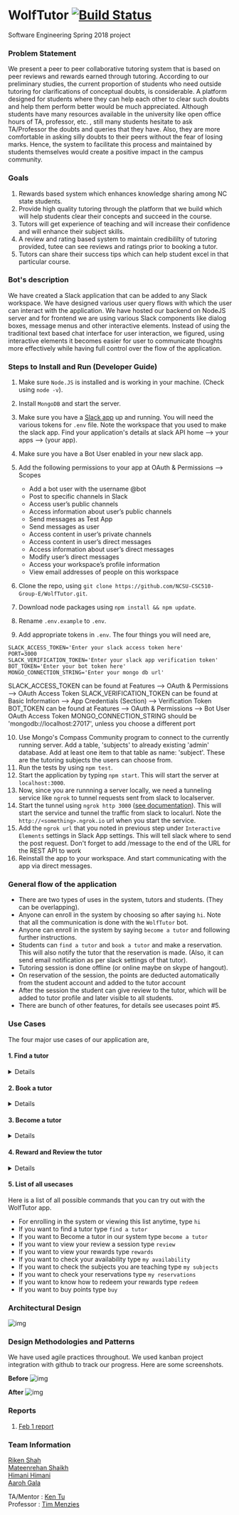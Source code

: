 # WolfTutor [![Build Status](https://travis-ci.org/rikenshah/WolfTutor.svg?branch=master)](https://travis-ci.org/rikenshah/WolfTutor)
Software Engineering Spring 2018 project

### Problem Statement

We present a peer to peer collaborative tutoring system that is based on peer reviews and rewards earned through tutoring. According to our preliminary studies, the current proportion of students who need outside tutoring for clarifications of conceptual doubts, is considerable. A platform designed for students where they can help each other to clear such doubts and help them perform better would be much appreciated. Although students have many resources available in the university like open office hours of TA, professor, etc. , still many students hesitate to ask TA/Professor the doubts and queries that they have. Also, they are more comfortable in asking silly doubts to their peers without the fear of losing marks. Hence, the system to facilitate this process and maintained by students themselves would create a positive impact in the campus community.

### Goals

1. Rewards based system which enhances knowledge sharing among NC state students.
2. Provide high quality tutoring through the platform that we build which will help students clear their concepts and succeed in the course.
3. Tutors will get experience of teaching and will increase their confidence and will enhance their subject skills.
4. A review and rating based system to maintain credibililty of tutoring provided, tutee can see reviews and ratings prior to booking a tutor.
5. Tutors can share their success tips which can help student excel in that particular course.


### Bot's description

We have created a Slack application that can be added to any Slack workspace. We have designed various user query flows with which the user can interact with the application. We have hosted our backend on NodeJS server and for frontend we are using various Slack components like dialog boxes, message menus and other interactive elements. Instead of using the traditional text based chat interface for user interaction, we figured, using interactive elements it becomes easier for user to communicate thoughts more effectively while having full control over the flow of the application.

### Steps to Install and Run (Developer Guide)

1. Make sure `Node.JS` is installed and is working in your machine. (Check using `node -v`).
2. Install `MongoDB` and start the server.
3. Make sure you have a [Slack app](https://api.slack.com/slack-apps) up and running. You will need the various tokens for `.env` file. Note the workspace that you used to make the slack app. Find your application's details at slack API home --> your apps --> (your app).
4. Make sure you have a Bot User enabled in your new slack app.
5. Add the following permissions to your app at OAuth & Permissions --> Scopes
   * Add a bot user with the username @bot
   - Post to specific channels in Slack	
   - Access user’s public channels
   - Access information about user’s public channels
   - Send messages as Test App
   - Send messages as user
   - Access content in user’s private channels
   - Access content in user’s direct messages
   - Access information about user’s direct messages
   - Modify user’s direct messages
   - Access your workspace’s profile information
   - View email addresses of people on this workspace

6. Clone the repo, using `git clone https://github.com/NCSU-CSC510-Group-E/WolfTutor.git`.
7. Download node packages using `npm install && npm update`.
8. Rename `.env.example` to `.env`.
9. Add appropriate tokens in `.env`. The four things you will need are,
```
SLACK_ACCESS_TOKEN='Enter your slack access token here'
PORT=3000
SLACK_VERIFICATION_TOKEN='Enter your slack app verification token'
BOT_TOKEN='Enter your bot token here'
MONGO_CONNECTION_STRING='Enter your mongo db url'
```

SLACK_ACCESS_TOKEN can be found at Features --> OAuth & Permissions --> OAuth Access Token
SLACK_VERIFICATION_TOKEN can be found at Basic Information --> App Credentials (Section) --> Verification Token
BOT_TOKEN can be found at Features --> OAuth & Permissions --> Bot User OAuth Access Token
MONGO_CONNECTION_STRING should be 'mongodb://localhost:27017', unless you choose a different port

10. Use Mongo's Compass Community program to connect to the currently running server. Add a table, 'subjects' to already existing 'admin' database. Add at least one item to that table as name: 'subject'. These are the tutoring subjects the users can choose from.
11. Run the tests by using `npm test`.
12. Start the application by typing `npm start`. This will start the server at `localhost:3000`.
13. Now, since you are runnning a server locally, we need a tunneling service like `ngrok` to tunnel requests sent from slack to localserver.
14. Start the tunnel using `ngrok http 3000` ([see documentation](https://ngrok.com/docs)). This will start the service and tunnel the traffic from slack to localurl. Note the `http://<something>.ngrok.io` url when you start the service.
15. Add the `ngrok url` that you noted in previous step under
    `Interactive Elements` settings in Slack App settings. This will
    tell slack where to send the post request.  Don't forget to add
    /message to the end of the URL for the REST API to work
16. Reinstall the app to your workspace. And start communicating with the app via direct messages.

### General flow of the application

- There are two types of uses in the system, tutors and students. (They can be overlapping).
- Anyone can enroll in the system by choosing so after saying `hi`. Note that all the communication is done with the `WolfTutor` bot.
- Anyone can enroll in the system by saying `become a tutor` and following further instructions.
- Students can `find a tutor` and `book a tutor` and make a reservation. This will also notify the tutor that the reservation is made. (Also, it can send email notification as per slack settings of that tutor).
- Tutoring session is done offline (or online maybe on skype of hangout).
- On reservation of the session, the points are deducted automatically from the student account and added to the tutor account
- After the session the student can give review to the tutor, which will be added to tutor profile and later visible to all students.
- There are bunch of other features, for details see usecases point #5.

### Use Cases

The four major use cases of our application are,
#### 1. Find a tutor
<Details>
<p> A user can find a tutor on our bot by just typing one of the following keywords,
'find a tutor',
'need a tutor',
'want a tutor', or
'select a tutor'.
The user will get the list of all the available subjects from which the user can select one subject.
Once a subject is selected we will be returning all the tutors who teach that subject.
</p>
Here is the flow demonstrating this use case.<br>
<img src="Reports/Wireframes/find_a_tutor.gif"></img>
</Details>

#### 2. Book a tutor
<Details>
<p>   Once the user finds the tutors who are teaching that subject then the user will have an option to see the reviews and rating of tutors and can book the tutor if he has enough points in his account.</p>
<p> Once the session is booked the tutor will be notified of the reservation and both of them can see their reservation by typing 'My reservation' in the slack bot.</p>
Here is the flow demonstrating this use case.<br>
<img src="Reports/Wireframes/book_a_tutor.gif"></img>
<img src="Reports/Wireframes/my_reservations.gif"></img>
</Details>

#### 3. Become a tutor

<Details>
<p> If a user wants to become a tutor, he/she will just type
'become a tutor'
and an interactive form will be displayed to the user where he will be asked to fill his availability, subjects he would like to teach, rate which he would like to charge, summary. Once he fills all this information a profile of the tutor is created.
</p>
Here is the flow demonstrating this use case.<br>
<img src="Reports/Wireframes/become_a_tutor.gif"></img>
</Details>

#### 4. Reward and Review the tutor

<Details>
<p> After the session is over the user(student) will have an option to review and rate the tutor.
If the user wil type 'review' a review form will open and the user can rate the tutor and can write a review,
so that the other users(students) can see the reviews and select the tutor.
The tutor can also set his rates according to the reviews that he gets.
We also have an option of keeping the rate to 0 for the tutors who want to teach for free.
<br><br>
All the users(tutors and students) of our system can check their rewards(points) by simply asking the bot one of the following. <br>
`My points`,`rewards`,`get my rewards`,`view my rewards` and the bot will show them their current points.<br><br>
Tutor can get rewards for his accumulated points, some of the rewards for WolfTutor points are as follows. <br>
1. Get $15 Giftcard of wolfoutfitter for 300 points.<br>
2. Get $30 Giftcard of wolfoutfitter 500 points.<br><br>
Tutee can also buy points in case his points get over, policies for buying rewards are :- <br>
1. Get 200 points for $25 <br>
2. Get 500 points for $40  <br>
3. Get 1000 points for $80  <br><br>
Here is the flow demonstrating this use case.<br>
<img src="Reports/Wireframes/review_rewards.gif"></img>
</p>
</Details>

#### 5. List of all usecases

Here is a list of all possible commands that you can try out with the WolfTutor app.
<br>
- For enrolling in the system or viewing this list anytime, type `hi`
- If you want to find a tutor type `find a tutor`
- If you want to Become a tutor in our system type `become a tutor`
- If you want to view your review a session type `review`
- If you want to view your rewards type `rewards`
- If you want to check your availability type `my availability`
- If you want to check the subjects you are teaching type `my subjects`
- If you want to check your reservations type `my reservations`
- If you want to know how to redeem your rewards type `redeem`
- If you want to buy points type `buy`

### Architectural Design

![img](https://github.com/rikenshah/WolfTutor/blob/master/Reports/pictures/Architecture_final.png)

### Design Methodologies and Patterns

We have used agile practices throughout. We used kanban project integration with github to track our progress. Here are some screenshots.

**Before**
![img](https://github.com/rikenshah/WolfTutor/raw/master/dump/agile.png)

**After**
![img](https://github.com/rikenshah/WolfTutor/raw/master/dump/agileDone.png)

### Reports

1. [Feb 1 report](https://github.com/rikenshah/WolfTutor/blob/master/Reports/Report_Feb/team_l_wolftutor_feb_report.pdf)

### Team Information

[Riken Shah](https://github.com/rikenshah)<br>
[Mateenrehan Shaikh](https://github.com/mateenrehan)<br>
[Himani Himani](https://github.com/hhimani)<br>
[Aaroh Gala](https://github.com/AarohGala)<br>

TA/Mentor : [Ken Tu](https://github.com/HuyTu7)<br>
Professor : [Tim Menzies](https://github.com/timm)<br>
